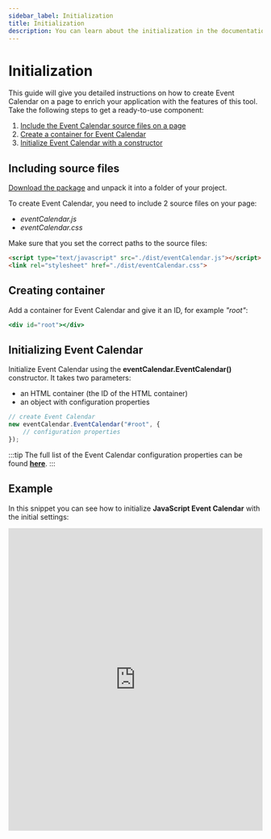 ```yaml
---
sidebar_label: Initialization
title: Initialization
description: You can learn about the initialization in the documentation of the DHTMLX JavaScript Event Calendar library. Browse developer guides and API reference, try out code examples and live demos, and download a free 30-day evaluation version of DHTMLX Event Calendar.
---
```


# Initialization

This guide will give you detailed instructions on how to create Event Calendar on a page to enrich your application with the features of this tool. Take the following steps to get a ready-to-use component:

1. [Include the Event Calendar source files on a page](#including-source-files)
2. [Create a container for Event Calendar](#creating-container)
3. [Initialize Event Calendar with a constructor](#initializing-event-calendar)

## Including source files

[Download the package](https://dhtmlx.com/docs/products/dhtmlxEventCalendar/download.shtml) and unpack it into a folder of your project.

To create Event Calendar, you need to include 2 source files on your page:

- *eventCalendar.js*
- *eventCalendar.css*

Make sure that you set the correct paths to the source files:

~~~html title="index.html"
<script type="text/javascript" src="./dist/eventCalendar.js"></script>  
<link rel="stylesheet" href="./dist/eventCalendar.css">
~~~

## Creating container

Add a container for Event Calendar and give it an ID, for example *"root"*:

~~~jsx title="index.html"
<div id="root"></div>
~~~

## Initializing Event Calendar

Initialize Event Calendar using the **eventCalendar.EventCalendar()** constructor. It takes two parameters:

- an HTML container (the ID of the HTML container)
- an object with configuration properties

~~~jsx title="index.html"
// create Event Calendar
new eventCalendar.EventCalendar("#root", {
    // configuration properties
});
~~~

:::tip
The full list of the Event Calendar configuration properties can be found [**here**](../../api/overview/properties_overview).
:::
## Example

In this snippet you can see how to initialize **JavaScript Event Calendar** with the initial settings:

<iframe src="https://snippet.dhtmlx.com/btytgzed?mode=result" frameborder="0" class="snippet_iframe" width="100%" height="600"></iframe>